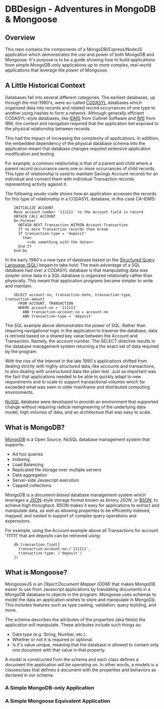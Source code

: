 # DBDesign - Adventures in MongoDB & Mongoose

## Overview

This repo contains the components of a MongoDB/Express/NodeJS application 
which demonstrates the use and power of both MongoDB and Mongoose. It's purpose 
is to be a guide showing how to build applications from simple MongoDB-only 
applications up to more complex, real-world applications that leverage the 
power of Mongoose.

## A Little Historical Context

Databases fall into several different categories. The earliest databases, up
through the mid-1980's, were so-called [CODASYL](https://en.wikipedia.org/wiki/CODASYL) 
databases which organized data
into records and related record occurrances of one type to another using
hashes to form a network. Although generally efficient CODASYL-style databases,
like [IDMS](https://en.wikipedia.org/wiki/IDMS) from Cullinet Software and 
[IMS](https://en.wikipedia.org/wiki/IBM_Information_Management_System) from IBM, 
the context and navigation required that the application bet exposed to the 
physical relationship between records. 

This had the impact of increasing the complexity of applications. In
addition, the embedded dependency of the physical database schema into the
application meant that database changes required extensive application 
modification and testing.

For example, a common relationship is that of a parent and child where a
parent record occurrance owns one or more occurrances of child records. This
type of relationship is used to maintain Savings Account records for an
individual and connect them with individual Transaction records representing
activity against it.

The following seudo-code shows  how an application accesses the records for 
this type of relationship in a CODASYL database, in this case CA-IDMS:

```
    INITIALIZE ACCOUNT
    Move account number '111111' to the Account field in record
    OBTAIN CALC ACCOUNT
    Do-Forever
      OBTAIN NEXT Transaction WITHIN Account-Transaction
      If no more Transaction records then break
      If transaction-type = 'deposit'
        then
          <<do something with the data>>
      End-If
    End-Do
```

In the early 1980's a new type of database based on the [Structured Query
Language (SQL)](https://en.wikipedia.org/wiki/SQL) begain to take hold. 
The main advantage of a SQL database had
over a CODASYL database is that manipulating data was simpler since data
in a SQL database is organized relationally rather than physically. This
meant that application programs became simpler to write and maintain.

```
    SELECT account-no, transaction-date, transaction-type, transaction-amount
      FROM ACCOUNT, TRANSACTION
      WHERE account-no = '111111'
        AND transaction-account-no = account-no
        AND transaction-type = 'deposit'
```

The SQL example above demonstrates the power of SQL. Rather than requiring
navigational logic in the application to traverse the database, data is
retrived based on a shared key value between the Account and Transaction.
Namely, the account number. The SELECT directive results in the database
management system returning a the exact set of data required by the program.

With the rise of the Internet in the late 1990's applications shifted from
dealing strictly with highly *structured* data, like accounts and transactions,
to also dealing with *unstructured* data like plain text. Just as important
was the fact that applications needed to be able to quickly adapt to new
requirements and to scale to support transactional volumes which far exceeded
what was seen in older mainframe and distributed computing environments.

[NoSQL](https://en.wikipedia.org/wiki/NoSQL) database were developed to provide 
an environment that supported change without requiring radical reengineering 
of the underlying data model, high volumes of data, and an architecture that 
was easy to scale.

## What is MongoDB?

[MongoDB](https://www.mongodb.com/) is a Open Source, NoSQL database management 
system that supports:

- Ad hoc queries
- Indexing
- Load Balancing
- Replicated file storage over multiple servers
- Data aggregation
- Server-side Javascript execution
- Capped collections

MongoDB is a *document-based* database management system which leverages a
[JSON](https://en.wikipedia.org/wiki/JSON)-style storage format known as 
*binary JSON*, or [BSON](https://en.wikipedia.org/wiki/BSON), 
to achieve high
throughput. BSON makes it easy for applications to extract and manipulate data,
as well as allowing properties to be efficiently indexed, mapped, and nested
in support of complex query operations and experssions.

For example, using the Account example above all Transactions for account
'111111' that are deposits can be retrieved using:

```
    db.transaction.find({
      transaction-account-no:/'111111',
      transaction-type: /'deposit'/
    })
```

## What is Mongoose?

MongooseJS is an *Object Document Mapper (ODM)* that makes MongoDB easier to
use from Javascript applications by translating documents in a MongoDB database
to objects in the program. Mongoose uses schemas to model the data an application
wishes to store and manipulate in MongoDb. This includes features such as 
type casting, validation, query building, and more.

The schema describes the attributes of the properties (aka fields) the application will 
manipulate. These attributes include such things as:

- Data type (e.g. String, Number, etc.).
- Whether or not it is required or optional.
- Is it's value unique, meaning that the database is allowed to contain only one document with that value in that property.

A model is constructed from the schema and each class defines a document the application 
will be operating on. In other words, a models is a classesclass that defines a document 
with the properties and behaviors as declared in our schema.

### A Simple MongoDB-only Application

### A Simple Mongoose Equivalent Application
